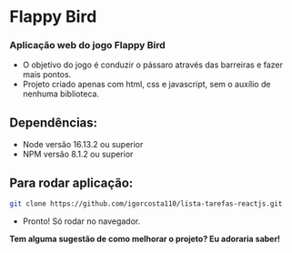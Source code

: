 # Flappy Bird

### Aplicação web do jogo Flappy Bird

- O objetivo do jogo é conduzir o pássaro através das barreiras e fazer mais pontos.
- Projeto criado apenas com html, css e javascript, sem o auxílio de nenhuma biblioteca.

## Dependências: 
- Node versão 16.13.2 ou superior
- NPM versão 8.1.2 ou superior

## Para rodar aplicação: 

``` bash
git clone https://github.com/igorcosta110/lista-tarefas-reactjs.git

```

- Pronto! Só rodar no navegador.

**Tem alguma sugestão de como melhorar o projeto? Eu adoraria saber!**
